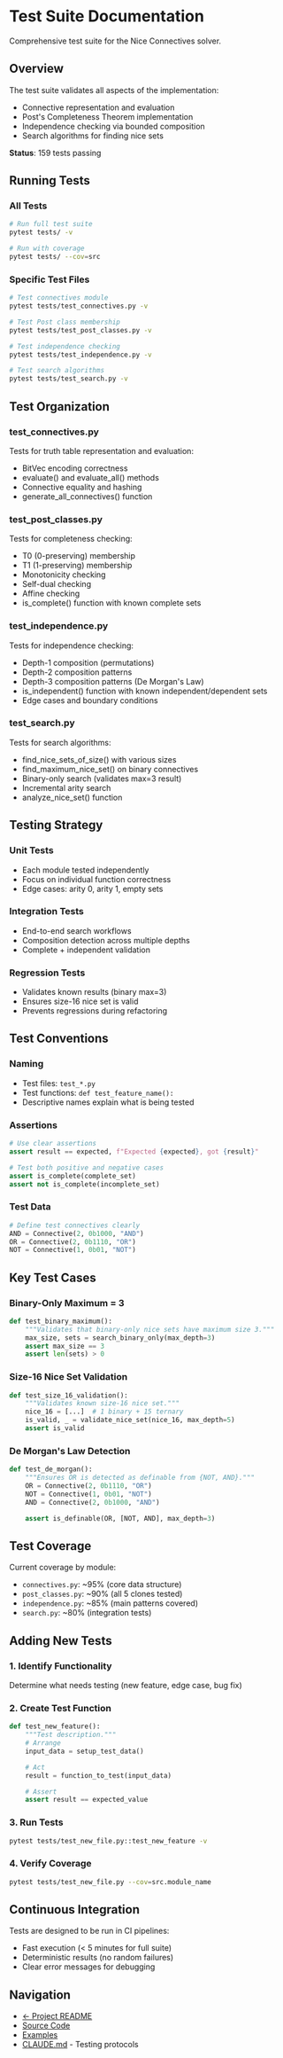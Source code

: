 # Test Suite Documentation

Comprehensive test suite for the Nice Connectives solver.

## Overview

The test suite validates all aspects of the implementation:
- Connective representation and evaluation
- Post's Completeness Theorem implementation
- Independence checking via bounded composition
- Search algorithms for finding nice sets

**Status**: 159 tests passing

## Running Tests

### All Tests

```bash
# Run full test suite
pytest tests/ -v

# Run with coverage
pytest tests/ --cov=src
```

### Specific Test Files

```bash
# Test connectives module
pytest tests/test_connectives.py -v

# Test Post class membership
pytest tests/test_post_classes.py -v

# Test independence checking
pytest tests/test_independence.py -v

# Test search algorithms
pytest tests/test_search.py -v
```

## Test Organization

### test_connectives.py
Tests for truth table representation and evaluation:
- BitVec encoding correctness
- evaluate() and evaluate_all() methods
- Connective equality and hashing
- generate_all_connectives() function

### test_post_classes.py
Tests for completeness checking:
- T0 (0-preserving) membership
- T1 (1-preserving) membership
- Monotonicity checking
- Self-dual checking
- Affine checking
- is_complete() function with known complete sets

### test_independence.py
Tests for independence checking:
- Depth-1 composition (permutations)
- Depth-2 composition patterns
- Depth-3 composition patterns (De Morgan's Law)
- is_independent() function with known independent/dependent sets
- Edge cases and boundary conditions

### test_search.py
Tests for search algorithms:
- find_nice_sets_of_size() with various sizes
- find_maximum_nice_set() on binary connectives
- Binary-only search (validates max=3 result)
- Incremental arity search
- analyze_nice_set() function

## Testing Strategy

### Unit Tests
- Each module tested independently
- Focus on individual function correctness
- Edge cases: arity 0, arity 1, empty sets

### Integration Tests
- End-to-end search workflows
- Composition detection across multiple depths
- Complete + independent validation

### Regression Tests
- Validates known results (binary max=3)
- Ensures size-16 nice set is valid
- Prevents regressions during refactoring

## Test Conventions

### Naming
- Test files: `test_*.py`
- Test functions: `def test_feature_name():`
- Descriptive names explain what is being tested

### Assertions
```python
# Use clear assertions
assert result == expected, f"Expected {expected}, got {result}"

# Test both positive and negative cases
assert is_complete(complete_set)
assert not is_complete(incomplete_set)
```

### Test Data
```python
# Define test connectives clearly
AND = Connective(2, 0b1000, "AND")
OR = Connective(2, 0b1110, "OR")
NOT = Connective(1, 0b01, "NOT")
```

## Key Test Cases

### Binary-Only Maximum = 3
```python
def test_binary_maximum():
    """Validates that binary-only nice sets have maximum size 3."""
    max_size, sets = search_binary_only(max_depth=3)
    assert max_size == 3
    assert len(sets) > 0
```

### Size-16 Nice Set Validation
```python
def test_size_16_validation():
    """Validates known size-16 nice set."""
    nice_16 = [...]  # 1 binary + 15 ternary
    is_valid, _ = validate_nice_set(nice_16, max_depth=5)
    assert is_valid
```

### De Morgan's Law Detection
```python
def test_de_morgan():
    """Ensures OR is detected as definable from {NOT, AND}."""
    OR = Connective(2, 0b1110, "OR")
    NOT = Connective(1, 0b01, "NOT")
    AND = Connective(2, 0b1000, "AND")

    assert is_definable(OR, [NOT, AND], max_depth=3)
```

## Test Coverage

Current coverage by module:
- `connectives.py`: ~95% (core data structure)
- `post_classes.py`: ~90% (all 5 clones tested)
- `independence.py`: ~85% (main patterns covered)
- `search.py`: ~80% (integration tests)

## Adding New Tests

### 1. Identify Functionality
Determine what needs testing (new feature, edge case, bug fix)

### 2. Create Test Function
```python
def test_new_feature():
    """Test description."""
    # Arrange
    input_data = setup_test_data()

    # Act
    result = function_to_test(input_data)

    # Assert
    assert result == expected_value
```

### 3. Run Tests
```bash
pytest tests/test_new_file.py::test_new_feature -v
```

### 4. Verify Coverage
```bash
pytest tests/test_new_file.py --cov=src.module_name
```

## Continuous Integration

Tests are designed to be run in CI pipelines:
- Fast execution (< 5 minutes for full suite)
- Deterministic results (no random failures)
- Clear error messages for debugging

## Navigation

- [← Project README](../README.md)
- [Source Code](../src/README.md)
- [Examples](../examples/README.md)
- [CLAUDE.md](../CLAUDE.md) - Testing protocols

